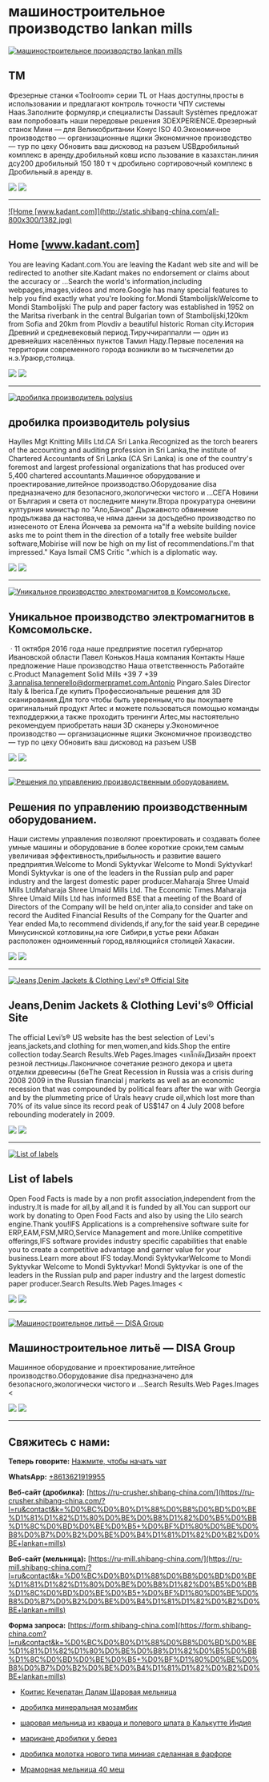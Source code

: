 # машиностроительное производство lankan mills

<a href="https://swt.shibang-china.com/?l=ru&img&k=%D0%BC%D0%B0%D1%88%D0%B8%D0%BD%D0%BE%D1%81%D1%82%D1%80%D0%BE%D0%B8%D1%82%D0%B5%D0%BB%D1%8C%D0%BD%D0%BE%D0%B5+%D0%BF%D1%80%D0%BE%D0%B8%D0%B7%D0%B2%D0%BE%D0%B4%D1%81%D1%82%D0%B2%D0%BE+lankan+mills" target="_blank">![машиностроительное производство lankan mills](http://static.shibang-china.com/all-800x300/385.jpg)</a>

## TM
Фрезерные станки &#171;Toolroom&#187; серии TL от Haas доступны,просты в использовании и предлагают контроль точности ЧПУ системы Haas.Заполните формуляр,и специалисты Dassault Syst&#232;mes предложат вам попробовать наши передовые решения 3DEXPERIENCE.Фрезерный станок Мини — для Великобритании Конус ISO 40.Экономичное производство — организационные ящики Экономичное производство — тур по цеху Обновить ваш дисковод на разъем USBдробильный комплекс в аренду.дробильный ковш испо льзование в казахстан.линия дсу200 дробильный 150 180 т ч дробильно сортировочный комплекс в Дробильный.в аренду в.


<a href="https://whatsapp.shibangsoft.com/WhatsApp.php" target="_blank" title="WhatsApp">![](http://static.shibang-china.com/icon/whatsapp.png)</a> <a href="https://swt.shibang-china.com/?l=ru&icon&k=%D0%BC%D0%B0%D1%88%D0%B8%D0%BD%D0%BE%D1%81%D1%82%D1%80%D0%BE%D0%B8%D1%82%D0%B5%D0%BB%D1%8C%D0%BD%D0%BE%D0%B5+%D0%BF%D1%80%D0%BE%D0%B8%D0%B7%D0%B2%D0%BE%D0%B4%D1%81%D1%82%D0%B2%D0%BE+lankan+mills" target="_blank">![](http://static.shibang-china.com/icon/chat-ru.png)</a>

---

<a href="https://swt.shibang-china.com/?l=ru&img&k=%D0%BC%D0%B0%D1%88%D0%B8%D0%BD%D0%BE%D1%81%D1%82%D1%80%D0%BE%D0%B8%D1%82%D0%B5%D0%BB%D1%8C%D0%BD%D0%BE%D0%B5+%D0%BF%D1%80%D0%BE%D0%B8%D0%B7%D0%B2%D0%BE%D0%B4%D1%81%D1%82%D0%B2%D0%BE+lankan+mills" target="_blank">![Home [www.kadant.com]](http://static.shibang-china.com/all-800x300/1382.jpg)</a>

## Home [www.kadant.com]
You are leaving Kadant.com.You are leaving the Kadant web site and will be redirected to another site.Kadant makes no endorsement or claims about the accuracy or …Search the world's information,including webpages,images,videos and more.Google has many special features to help you find exactly what you're looking for.Mondi StambolijskiWelcome to Mondi Stambolijski The pulp and paper factory was established in 1952 on the Maritsa riverbank in the central Bulgarian town of Stambolijski,120km from Sofia and 20km from Plovdiv a beautiful historic Roman city.История Древний и средневековый период.Тируччираппалли — один из древнейших населённых пунктов Тамил Наду.Первые поселения на территории современного города возникли во м тысячелетии до н.э.Ураюр,столица.


<a href="https://whatsapp.shibangsoft.com/WhatsApp.php" target="_blank" title="WhatsApp">![](http://static.shibang-china.com/icon/whatsapp.png)</a> <a href="https://swt.shibang-china.com/?l=ru&icon&k=%D0%BC%D0%B0%D1%88%D0%B8%D0%BD%D0%BE%D1%81%D1%82%D1%80%D0%BE%D0%B8%D1%82%D0%B5%D0%BB%D1%8C%D0%BD%D0%BE%D0%B5+%D0%BF%D1%80%D0%BE%D0%B8%D0%B7%D0%B2%D0%BE%D0%B4%D1%81%D1%82%D0%B2%D0%BE+lankan+mills" target="_blank">![](http://static.shibang-china.com/icon/chat-ru.png)</a>

---

<a href="https://swt.shibang-china.com/?l=ru&img&k=%D0%BC%D0%B0%D1%88%D0%B8%D0%BD%D0%BE%D1%81%D1%82%D1%80%D0%BE%D0%B8%D1%82%D0%B5%D0%BB%D1%8C%D0%BD%D0%BE%D0%B5+%D0%BF%D1%80%D0%BE%D0%B8%D0%B7%D0%B2%D0%BE%D0%B4%D1%81%D1%82%D0%B2%D0%BE+lankan+mills" target="_blank">![дробилка производитель polysius](http://static.shibang-china.com/all-800x300/1488.jpg)</a>

## дробилка производитель polysius
Haylles Mgt Knitting Mills Ltd.CA Sri Lanka.Recognized as the torch bearers of the accounting and auditing profession in Sri Lanka,the institute of Chartered Accountants of Sri Lanka (CA Sri Lanka) is one of the country's foremost and largest professional organizations that has produced over 5,400 chartered accountants.Машинное оборудование и проектирование,литейное производство.Оборудование disa предназначено для безопасного,экологически чистого и …СЕГА Новини от България и света от последните минути.Втора прокуратура оневини културния министър по &quot;Ало,Банов&quot; Държавното обвинение продължава да настоява,че няма данни за досъдебно производство по изнесеното от Елена Йончева за ремонта на&quot;If a website building novice asks me to point them in the direction of a totally free website builder software,Mobirise will now be high on my list of recommendations.I'm that impressed.&quot; Kaya Ismail CMS Critic &quot;.which is a diplomatic way.


<a href="https://whatsapp.shibangsoft.com/WhatsApp.php" target="_blank" title="WhatsApp">![](http://static.shibang-china.com/icon/whatsapp.png)</a> <a href="https://swt.shibang-china.com/?l=ru&icon&k=%D0%BC%D0%B0%D1%88%D0%B8%D0%BD%D0%BE%D1%81%D1%82%D1%80%D0%BE%D0%B8%D1%82%D0%B5%D0%BB%D1%8C%D0%BD%D0%BE%D0%B5+%D0%BF%D1%80%D0%BE%D0%B8%D0%B7%D0%B2%D0%BE%D0%B4%D1%81%D1%82%D0%B2%D0%BE+lankan+mills" target="_blank">![](http://static.shibang-china.com/icon/chat-ru.png)</a>

---

<a href="https://swt.shibang-china.com/?l=ru&img&k=%D0%BC%D0%B0%D1%88%D0%B8%D0%BD%D0%BE%D1%81%D1%82%D1%80%D0%BE%D0%B8%D1%82%D0%B5%D0%BB%D1%8C%D0%BD%D0%BE%D0%B5+%D0%BF%D1%80%D0%BE%D0%B8%D0%B7%D0%B2%D0%BE%D0%B4%D1%81%D1%82%D0%B2%D0%BE+lankan+mills" target="_blank">![Уникальное производство электромагнитов в Комсомольске.](http://static.shibang-china.com/all-800x300/165.jpg)</a>

## Уникальное производство электромагнитов в Комсомольске.
&nbsp;&#0183;&#32;11 октября 2016 года наше предприятие посетил губернатор Ивановской области Павел Коньков.Наша компания Контакты Наше предложение Наше производство Наша ответственность Работайте с.Product Management Solid Mills +39 7 +39 3.annalisa.tennerello@dormerpramet.com.Antonio Pingaro.Sales Director Italy &amp; Iberica.Где купить Профессиональные решения для 3D сканирования.Для того чтобы быть уверенным,что вы покупаете оригинальный продукт Artec и можете пользоваться помощью команды техподдержки,а также проходить тренинги Artec,мы настоятельно рекомендуем приобретать наши 3D сканеры у.Экономичное производство — организационные ящики Экономичное производство — тур по цеху Обновить ваш дисковод на разъем USB


<a href="https://whatsapp.shibangsoft.com/WhatsApp.php" target="_blank" title="WhatsApp">![](http://static.shibang-china.com/icon/whatsapp.png)</a> <a href="https://swt.shibang-china.com/?l=ru&icon&k=%D0%BC%D0%B0%D1%88%D0%B8%D0%BD%D0%BE%D1%81%D1%82%D1%80%D0%BE%D0%B8%D1%82%D0%B5%D0%BB%D1%8C%D0%BD%D0%BE%D0%B5+%D0%BF%D1%80%D0%BE%D0%B8%D0%B7%D0%B2%D0%BE%D0%B4%D1%81%D1%82%D0%B2%D0%BE+lankan+mills" target="_blank">![](http://static.shibang-china.com/icon/chat-ru.png)</a>

---

<a href="https://swt.shibang-china.com/?l=ru&img&k=%D0%BC%D0%B0%D1%88%D0%B8%D0%BD%D0%BE%D1%81%D1%82%D1%80%D0%BE%D0%B8%D1%82%D0%B5%D0%BB%D1%8C%D0%BD%D0%BE%D0%B5+%D0%BF%D1%80%D0%BE%D0%B8%D0%B7%D0%B2%D0%BE%D0%B4%D1%81%D1%82%D0%B2%D0%BE+lankan+mills" target="_blank">![Решения по управлению производственным оборудованием.](http://static.shibang-china.com/all-800x300/331.jpg)</a>

## Решения по управлению производственным оборудованием.
Наши системы управления позволяют проектировать и создавать более умные машины и оборудование в более короткие сроки,тем самым увеличивая эффективность,прибыльность и развитие вашего предприятия.Welcome to Mondi Syktyvkar Welcome to Mondi Syktyvkar! Mondi Syktyvkar is one of the leaders in the Russian pulp and paper industry and the largest domestic paper producer.Maharaja Shree Umaid Mills LtdMaharaja Shree Umaid Mills Ltd. The Economic Times.Maharaja Shree Umaid Mills Ltd has informed BSE that a meeting of the Board of Directors of the Company will be held on,inter alia,to consider and take on record the Audited Financial Results of the Company for the Quarter and Year ended Ma,to recommend dividends,if any,for the said year.В середине Минусинской котловины,на юге Сибири,в устье реки Абакан расположен одноименный город,являющийся столицей Хакасии.


<a href="https://whatsapp.shibangsoft.com/WhatsApp.php" target="_blank" title="WhatsApp">![](http://static.shibang-china.com/icon/whatsapp.png)</a> <a href="https://swt.shibang-china.com/?l=ru&icon&k=%D0%BC%D0%B0%D1%88%D0%B8%D0%BD%D0%BE%D1%81%D1%82%D1%80%D0%BE%D0%B8%D1%82%D0%B5%D0%BB%D1%8C%D0%BD%D0%BE%D0%B5+%D0%BF%D1%80%D0%BE%D0%B8%D0%B7%D0%B2%D0%BE%D0%B4%D1%81%D1%82%D0%B2%D0%BE+lankan+mills" target="_blank">![](http://static.shibang-china.com/icon/chat-ru.png)</a>

---

<a href="https://swt.shibang-china.com/?l=ru&img&k=%D0%BC%D0%B0%D1%88%D0%B8%D0%BD%D0%BE%D1%81%D1%82%D1%80%D0%BE%D0%B8%D1%82%D0%B5%D0%BB%D1%8C%D0%BD%D0%BE%D0%B5+%D0%BF%D1%80%D0%BE%D0%B8%D0%B7%D0%B2%D0%BE%D0%B4%D1%81%D1%82%D0%B2%D0%BE+lankan+mills" target="_blank">![Jeans,Denim Jackets &amp; Clothing Levi's&#174; Official Site](http://static.shibang-china.com/all-800x300/1379.jpg)</a>

## Jeans,Denim Jackets &amp; Clothing Levi's&#174; Official Site
The official Levi’s&#174; US website has the best selection of Levi's jeans,jackets,and clothing for men,women,and kids.Shop the entire collection today.Search Results.Web Pages.Images &lt;เหล็กดัดДизайн проект резной лестницы.Лаконичное сочетание резного декора и цвета отделки древесины (беThe Great Recession in Russia was a crisis during 2008 2009 in the Russian financial j markets as well as an economic recession that was compounded by political fears after the war with Georgia and by the plummeting price of Urals heavy crude oil,which lost more than 70% of its value since its record peak of US$147 on 4 July 2008 before rebounding moderately in 2009.


<a href="https://whatsapp.shibangsoft.com/WhatsApp.php" target="_blank" title="WhatsApp">![](http://static.shibang-china.com/icon/whatsapp.png)</a> <a href="https://swt.shibang-china.com/?l=ru&icon&k=%D0%BC%D0%B0%D1%88%D0%B8%D0%BD%D0%BE%D1%81%D1%82%D1%80%D0%BE%D0%B8%D1%82%D0%B5%D0%BB%D1%8C%D0%BD%D0%BE%D0%B5+%D0%BF%D1%80%D0%BE%D0%B8%D0%B7%D0%B2%D0%BE%D0%B4%D1%81%D1%82%D0%B2%D0%BE+lankan+mills" target="_blank">![](http://static.shibang-china.com/icon/chat-ru.png)</a>

---

<a href="https://swt.shibang-china.com/?l=ru&img&k=%D0%BC%D0%B0%D1%88%D0%B8%D0%BD%D0%BE%D1%81%D1%82%D1%80%D0%BE%D0%B8%D1%82%D0%B5%D0%BB%D1%8C%D0%BD%D0%BE%D0%B5+%D0%BF%D1%80%D0%BE%D0%B8%D0%B7%D0%B2%D0%BE%D0%B4%D1%81%D1%82%D0%B2%D0%BE+lankan+mills" target="_blank">![List of labels](http://static.shibang-china.com/all-800x300/1529.jpg)</a>

## List of labels
Open Food Facts is made by a non profit association,independent from the industry.It is made for all,by all,and it is funded by all.You can support our work by donating to Open Food Facts and also by using the Lilo search engine.Thank you!IFS Applications is a comprehensive software suite for ERP,EAM,FSM,MRO,Service Management and more.Unlike competitive offerings,IFS software provides industry specific capabilities that enable you to create a competitive advantage and garner value for your business.Learn more about IFS today.Mondi SyktyvkarWelcome to Mondi Syktyvkar Welcome to Mondi Syktyvkar! Mondi Syktyvkar is one of the leaders in the Russian pulp and paper industry and the largest domestic paper producer.Search Results.Web Pages.Images &lt;


<a href="https://whatsapp.shibangsoft.com/WhatsApp.php" target="_blank" title="WhatsApp">![](http://static.shibang-china.com/icon/whatsapp.png)</a> <a href="https://swt.shibang-china.com/?l=ru&icon&k=%D0%BC%D0%B0%D1%88%D0%B8%D0%BD%D0%BE%D1%81%D1%82%D1%80%D0%BE%D0%B8%D1%82%D0%B5%D0%BB%D1%8C%D0%BD%D0%BE%D0%B5+%D0%BF%D1%80%D0%BE%D0%B8%D0%B7%D0%B2%D0%BE%D0%B4%D1%81%D1%82%D0%B2%D0%BE+lankan+mills" target="_blank">![](http://static.shibang-china.com/icon/chat-ru.png)</a>

---

<a href="https://swt.shibang-china.com/?l=ru&img&k=%D0%BC%D0%B0%D1%88%D0%B8%D0%BD%D0%BE%D1%81%D1%82%D1%80%D0%BE%D0%B8%D1%82%D0%B5%D0%BB%D1%8C%D0%BD%D0%BE%D0%B5+%D0%BF%D1%80%D0%BE%D0%B8%D0%B7%D0%B2%D0%BE%D0%B4%D1%81%D1%82%D0%B2%D0%BE+lankan+mills" target="_blank">![Машиностроительное литьё — DISA Group](http://static.shibang-china.com/all-800x300/1322.jpg)</a>

## Машиностроительное литьё — DISA Group
Машинное оборудование и проектирование,литейное производство.Оборудование disa предназначено для безопасного,экологически чистого и …Search Results.Web Pages.Images &lt;

<a href="https://whatsapp.shibangsoft.com/WhatsApp.php" target="_blank" title="WhatsApp">![](http://static.shibang-china.com/icon/whatsapp.png)</a> <a href="https://swt.shibang-china.com/?l=ru&icon&k=%D0%BC%D0%B0%D1%88%D0%B8%D0%BD%D0%BE%D1%81%D1%82%D1%80%D0%BE%D0%B8%D1%82%D0%B5%D0%BB%D1%8C%D0%BD%D0%BE%D0%B5+%D0%BF%D1%80%D0%BE%D0%B8%D0%B7%D0%B2%D0%BE%D0%B4%D1%81%D1%82%D0%B2%D0%BE+lankan+mills" target="_blank">![](http://static.shibang-china.com/icon/chat-ru.png)</a>

---
## Свяжитесь с нами:

**Теперь говорите:** [Нажмите, чтобы начать чат](https://swt.shibang-china.com?l=ru&contact&k=%D0%BC%D0%B0%D1%88%D0%B8%D0%BD%D0%BE%D1%81%D1%82%D1%80%D0%BE%D0%B8%D1%82%D0%B5%D0%BB%D1%8C%D0%BD%D0%BE%D0%B5+%D0%BF%D1%80%D0%BE%D0%B8%D0%B7%D0%B2%D0%BE%D0%B4%D1%81%D1%82%D0%B2%D0%BE+lankan+mills)

**WhatsApp:**  [+8613621919955](https://whatsapp.shibangsoft.com/WhatsApp.php)

**Веб-сайт (дробилка):** [https://ru-crusher.shibang-china.com/](https://ru-crusher.shibang-china.com/?l=ru&contact&k=%D0%BC%D0%B0%D1%88%D0%B8%D0%BD%D0%BE%D1%81%D1%82%D1%80%D0%BE%D0%B8%D1%82%D0%B5%D0%BB%D1%8C%D0%BD%D0%BE%D0%B5+%D0%BF%D1%80%D0%BE%D0%B8%D0%B7%D0%B2%D0%BE%D0%B4%D1%81%D1%82%D0%B2%D0%BE+lankan+mills)

**Веб-сайт (мельница):** [https://ru-mill.shibang-china.com/](https://ru-mill.shibang-china.com/?l=ru&contact&k=%D0%BC%D0%B0%D1%88%D0%B8%D0%BD%D0%BE%D1%81%D1%82%D1%80%D0%BE%D0%B8%D1%82%D0%B5%D0%BB%D1%8C%D0%BD%D0%BE%D0%B5+%D0%BF%D1%80%D0%BE%D0%B8%D0%B7%D0%B2%D0%BE%D0%B4%D1%81%D1%82%D0%B2%D0%BE+lankan+mills)

**Форма запроса:** [https://form.shibang-china.com](https://form.shibang-china.com?l=ru&contact&k=%D0%BC%D0%B0%D1%88%D0%B8%D0%BD%D0%BE%D1%81%D1%82%D1%80%D0%BE%D0%B8%D1%82%D0%B5%D0%BB%D1%8C%D0%BD%D0%BE%D0%B5+%D0%BF%D1%80%D0%BE%D0%B8%D0%B7%D0%B2%D0%BE%D0%B4%D1%81%D1%82%D0%B2%D0%BE+lankan+mills)

* [Критис Кечепатан Далам Шаровая мельница](../121/%D0%9A%D1%80%D0%B8%D1%82%D0%B8%D1%81%20%D0%9A%D0%B5%D1%87%D0%B5%D0%BF%D0%B0%D1%82%D0%B0%D0%BD%20%D0%94%D0%B0%D0%BB%D0%B0%D0%BC%20%D0%A8%D0%B0%D1%80%D0%BE%D0%B2%D0%B0%D1%8F%20%D0%BC%D0%B5%D0%BB%D1%8C%D0%BD%D0%B8%D1%86%D0%B0.md)

* [дробилка минеральная мозамбик](../124/%D0%B4%D1%80%D0%BE%D0%B1%D0%B8%D0%BB%D0%BA%D0%B0%20%D0%BC%D0%B8%D0%BD%D0%B5%D1%80%D0%B0%D0%BB%D1%8C%D0%BD%D0%B0%D1%8F%20%D0%BC%D0%BE%D0%B7%D0%B0%D0%BC%D0%B1%D0%B8%D0%BA.md)

* [шаровая мельница из кварца и полевого шпата в Калькутте Индия](../125/%D1%88%D0%B0%D1%80%D0%BE%D0%B2%D0%B0%D1%8F%20%D0%BC%D0%B5%D0%BB%D1%8C%D0%BD%D0%B8%D1%86%D0%B0%20%D0%B8%D0%B7%20%D0%BA%D0%B2%D0%B0%D1%80%D1%86%D0%B0%20%D0%B8%20%D0%BF%D0%BE%D0%BB%D0%B5%D0%B2%D0%BE%D0%B3%D0%BE%20%D1%88%D0%BF%D0%B0%D1%82%D0%B0%20%D0%B2%20%D0%9A%D0%B0%D0%BB%D1%8C%D0%BA%D1%83%D1%82%D1%82%D0%B5%20%D0%98%D0%BD%D0%B4%D0%B8%D1%8F.md)

* [марикане дробилки у берез](../121/%D0%BC%D0%B0%D1%80%D0%B8%D0%BA%D0%B0%D0%BD%D0%B5%20%D0%B4%D1%80%D0%BE%D0%B1%D0%B8%D0%BB%D0%BA%D0%B8%20%D1%83%20%D0%B1%D0%B5%D1%80%D0%B5%D0%B7.md)

* [дробилка молотка нового типа миниая сделанная в фарфоре](../122/%D0%B4%D1%80%D0%BE%D0%B1%D0%B8%D0%BB%D0%BA%D0%B0%20%D0%BC%D0%BE%D0%BB%D0%BE%D1%82%D0%BA%D0%B0%20%D0%BD%D0%BE%D0%B2%D0%BE%D0%B3%D0%BE%20%D1%82%D0%B8%D0%BF%D0%B0%20%D0%BC%D0%B8%D0%BD%D0%B8%D0%B0%D1%8F%20%D1%81%D0%B4%D0%B5%D0%BB%D0%B0%D0%BD%D0%BD%D0%B0%D1%8F%20%D0%B2%20%D1%84%D0%B0%D1%80%D1%84%D0%BE%D1%80%D0%B5.md)

* [Мраморная мельница 40 меш](../125/%D0%9C%D1%80%D0%B0%D0%BC%D0%BE%D1%80%D0%BD%D0%B0%D1%8F%20%D0%BC%D0%B5%D0%BB%D1%8C%D0%BD%D0%B8%D1%86%D0%B0%2040%20%D0%BC%D0%B5%D1%88.md)